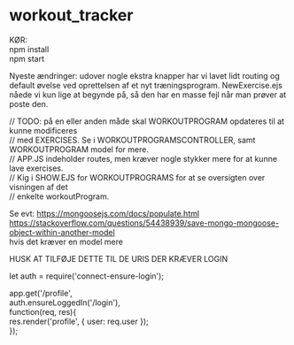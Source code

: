 ﻿# workout_tracker
 
 KØR:  
 npm install  
 npm start  
 
Nyeste ændringer:
udover nogle ekstra knapper har vi lavet lidt routing og default øvelse ved oprettelsen af et nyt træningsprogram.
NewExercise.ejs nåede vi kun lige at begynde på, så den har en masse fejl når man prøver at poste den. 

// TODO: på en eller anden måde skal WORKOUTPROGRAM opdateres til at kunne modificeres  
// med EXERCISES. Se i WORKOUTPROGRAMSCONTROLLER, samt WORKOUTPROGRAM model for mere.  
// APP.JS indeholder routes, men kræver nogle stykker mere for at kunne lave exercises.  
// Kig i SHOW.EJS for WORKOUTPROGRAMS for at se oversigten over visningen af det   
// enkelte workoutProgram.   

Se evt: https://mongoosejs.com/docs/populate.html  
https://stackoverflow.com/questions/54438939/save-mongo-mongoose-object-within-another-model  
hvis det kræver en model mere


HUSK AT TILFØJE DETTE TIL DE URIS DER KRÆVER LOGIN

let auth = require('connect-ensure-login');

app.get('/profile',  
auth.ensureLoggedIn('/login'),  
function(req, res){  
res.render('profile', { user: req.user });  
});  
